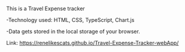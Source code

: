 This is a Travel Expense tracker

-Technology used: HTML, CSS, TypeScript, Chart.js

-Data gets stored in the local storage of your browser.

Link: https://renelikescats.github.io/Travel-Expense-Tracker-webApp/


